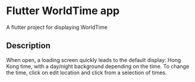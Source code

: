 # Flutter WorldTime app

A flutter project for displaying WorldTime

## Description

When open, a loading screen quickly leads to the default display: Hong Kong time, with a day/night background depending on the time. To change the time, click on edit location and click from a selection of times.
